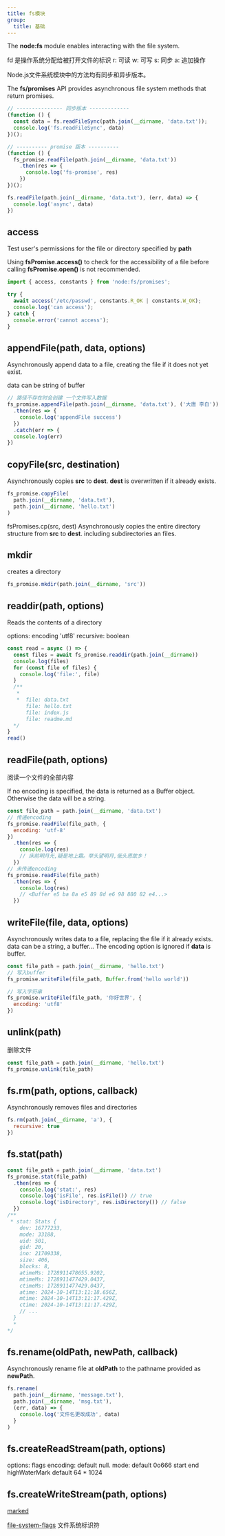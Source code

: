 ```yaml
---
title: fs模块
group:
  title: 基础
---
```


  The **node:fs** module enables interacting with the file system.

  fd 是操作系统分配给被打开文件的标识
  r: 可读
  w: 可写
  s: 同步
  a: 追加操作

  Node.js文件系统模块中的方法均有同步和异步版本。

  The **fs/promises** API provides asynchronous file system methods that return promises.

```js
// --------------- 同步版本 -------------
(function () {
  const data = fs.readFileSync(path.join(__dirname, 'data.txt'));
  console.log('fs.readFileSync', data)
})();

// ---------- promise 版本 ----------
(function () {
  fs_promise.readFile(path.join(__dirname, 'data.txt'))
    .then(res => {
      console.log('fs-promise', res)
    })
})();

fs.readFile(path.join(__dirname, 'data.txt'), (err, data) => {
  console.log('async', data)
})
```

## access

  Test user's permissions for the file or directory specified by **path**

  Using **fsPromise.access()** to check for the accessibility of a file before calling **fsPromise.open()** is not recommended.

```js
import { access, constants } from 'node:fs/promises';

try {
  await access('/etc/passwd', constants.R_OK | constants.W_OK);
  console.log('can access');
} catch {
  console.error('cannot access');
} 
```

## appendFile(path, data, options)

  Asynchronously append data to a file, creating the file if it does not yet exist.

  data can be string of buffer

```js
// 路径不存在时会创建 一个文件写入数据
fs_promise.appendFile(path.join(__dirname, 'data.txt'), ('大唐 李白'))
  .then(res => {
    console.log('appendFile success')
  })
  .catch(err => {
  console.log(err)
})
```

## copyFile(src, destination)

  Asynchronously copies **src** to **dest**. **dest** is overwritten if it already exists.

```js
fs_promise.copyFile(
  path.join(__dirname, 'data.txt'),
  path.join(__dirname, 'hello.txt')
)
```

  fsPromises.cp(src, dest) Asynchronously copies the entire directory structure from **src** to **dest**.
  including subdirectories an files.

## mkdir

  creates a directory

```js
fs_promise.mkdir(path.join(__dirname, 'src'))
```

## readdir(path, options)

  Reads the contents of a directory

  options:
    encoding 'utf8'
    recursive: boolean

```js
const read = async () => {
  const files = await fs_promise.readdir(path.join(__dirname))
  console.log(files)
  for (const file of files) {
    console.log('file:', file)
  }
  /**
   * 
   *  file: data.txt
      file: hello.txt
      file: index.js
      file: readme.md
  */
}
read()
```

## readFile(path, options)

  阅读一个文件的全部内容

  If no encoding is specified, the data is returned as a Buffer object. Otherwise the data will be a string.

```js
const file_path = path.join(__dirname, 'data.txt')
// 传递encoding
fs_promise.readFile(file_path, {
  encoding: 'utf-8'
})
  .then(res => {
    console.log(res)
    // 床前明月光,疑是地上霜。举头望明月,低头思故乡！
  })
// 未传递encoding
fs_promise.readFile(file_path)
  .then(res => {
    console.log(res)
    // <Buffer e5 ba 8a e5 89 8d e6 98 880 82 e4...>
  })
```

## writeFile(file, data, options)

  Asynchronously writes data to a file, replacing the file if it already exists.
  data can be a string, a buffer...
  The encoding option is ignored if **data** is buffer.

```js
const file_path = path.join(__dirname, 'hello.txt')
// 写入buffer
fs_promise.writeFile(file_path, Buffer.from('hello world'))

// 写入字符串
fs_promise.writeFile(file_path, '你好世界', {
  encoding: 'utf8'
})
```

## unlink(path)

  删除文件

```js
const file_path = path.join(__dirname, 'hello.txt')
fs_promise.unlink(file_path)
```

## fs.rm(path, options, callback)

  Asynchronously removes files and directories

```js
fs.rm(path.join(__dirname, 'a'), {
  recursive: true
})
```

## fs.stat(path)

```js
const file_path = path.join(__dirname, 'data.txt')
fs_promise.stat(file_path)
  .then(res => {
    console.log('stat:', res)
    console.log('isFile', res.isFile()) // true
    console.log('isDirectory', res.isDirectory()) // false
  })
/**
 * stat: Stats {
    dev: 16777233,
    mode: 33188,
    uid: 501,
    gid: 20,
    ino: 21709338,
    size: 406,
    blocks: 8,
    atimeMs: 1728911478655.9202,
    mtimeMs: 1728911477429.0437,
    ctimeMs: 1728911477429.0437,
    atime: 2024-10-14T13:11:18.656Z,
    mtime: 2024-10-14T13:11:17.429Z,
    ctime: 2024-10-14T13:11:17.429Z,
    // ...
  }
  * 
*/
```

## fs.rename(oldPath, newPath, callback)

  Asynchronously rename file at **oldPath** to the pathname provided as **newPath**.

```js
fs.rename(
  path.join(__dirname, 'message.txt'),
  path.join(__dirname, 'msg.txt'),
  (err, data) => {
    console.log('文件名更改成功', data)
  }
)
```

## fs.createReadStream(path, options)

  options:
    flags
    encoding: default null.
    mode: default 0o666
    start
    end
    highWaterMark default 64 * 1024

## fs.createWriteStream(path, options)

[marked](https://www.npmmirror.com/package/marked)

[file-system-flags](https://nodejs.org/docs/latest/api/fs.html#file-system-flags) 文件系统标识符
